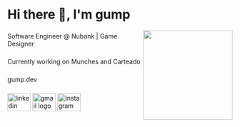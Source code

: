 
###

<h1 align="left">Hi there 👋, I'm gump</h1>

<img align="right" height="200" src="https://cdn.gump.dev/gump.dev.icon.png"  />

###

<p align="left">Software Engineer @ Nubank | Game Designer</p>

###

<p align="left">Currently working on <a style="text-decoration: none" href="https://store.steampowered.com/app/2761270/Munches/" target="_blank">Munches</a> and <a style="text-decoration: none" href="https://store.steampowered.com/app/3863510/Carteado/" target="_blank">Carteado</a></p>

###

<a style="text-decoration: none" href="https://gump.dev" target="_blank" align="left">gump.dev</a>

###

<div align="left">
  <a style="text-decoration: none" href="https://www.linkedin.com/in/gustavo-maia-paes/" target="_blank">
    <img src="https://raw.githubusercontent.com/maurodesouza/profile-readme-generator/master/src/assets/icons/social/linkedin/default.svg" width="52" height="40" alt="linkedin logo"  />
  </a>
  <a style="text-decoration: none" href="mailto:contact@gump.dev" target="_blank">
    <img src="https://raw.githubusercontent.com/maurodesouza/profile-readme-generator/master/src/assets/icons/social/gmail/default.svg" width="52" height="40" alt="gmail logo"  />
  </a>
  <a style="text-decoration: none" href="https://www.instagram.com/gustavompaes/" target="_blank">
    <img src="https://raw.githubusercontent.com/maurodesouza/profile-readme-generator/master/src/assets/icons/social/instagram/default.svg" width="52" height="40" alt="instagram logo"  />
  </a>
</div>

###
